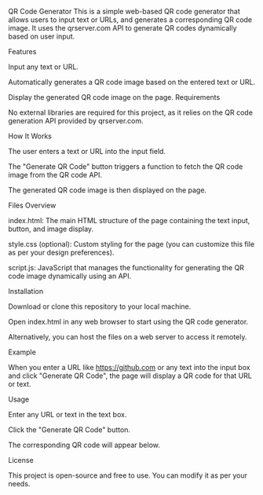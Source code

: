 QR Code Generator
This is a simple web-based QR code generator that allows users to input text or URLs, and generates a corresponding QR code image. It uses the qrserver.com API to generate QR codes dynamically based on user input.

Features

Input any text or URL.

Automatically generates a QR code image based on the entered text or URL.

Display the generated QR code image on the page.
Requirements

No external libraries are required for this project, as it relies on the QR code generation API provided by qrserver.com.

How It Works

The user enters a text or URL into the input field.

The "Generate QR Code" button triggers a function to fetch the QR code image from the QR code API.

The generated QR code image is then displayed on the page.

Files Overview

index.html: The main HTML structure of the page containing the text input, button, and image display.

style.css (optional): Custom styling for the page (you can customize this file as per your design preferences).

script.js: JavaScript that manages the functionality for generating the QR code image dynamically using an API.

Installation

Download or clone this repository to your local machine.

Open index.html in any web browser to start using the QR code generator.

Alternatively, you can host the files on a web server to access it remotely.

Example

When you enter a URL like https://github.com or any text into the input box and click "Generate QR Code", the page will display a QR code for that URL or text.

Usage

Enter any URL or text in the text box.

Click the "Generate QR Code" button.

The corresponding QR code will appear below.

License

This project is open-source and free to use. You can modify it as per your needs.
